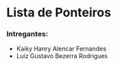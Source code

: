 # Lista de Ponteiros
### Intregantes:
* Kaiky Hanry Alencar Fernandes
* Luiz Gustavo Bezerra Rodrigues
